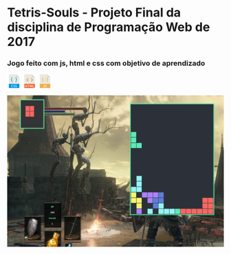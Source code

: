 # Tetris-Souls - Projeto Final da disciplina de Programação Web de 2017 #

### Jogo feito com js, html e css com objetivo de aprendizado ###

![css](https://github.com/YanMatheus/Tetris-Souls/blob/master/tetris/001-interface.png "css") ![html](https://github.com/YanMatheus/Tetris-Souls/blob/master/tetris/003-html.png "html")
![css](https://github.com/YanMatheus/Tetris-Souls/blob/master/tetris/002-javascript.png "js")

![bkgnd](https://github.com/YanMatheus/Tetris-Souls/blob/master/tetris/tetrisland.PNG "bkgnd")
